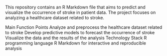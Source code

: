 This repository contains an R Markdown file that aims to predict and visualize the occurrence of stroke in patient data. The project focuses on analyzing a healthcare dataset related to stroke.

Main Function Points
Analyze and preprocess the healthcare dataset related to stroke
Develop predictive models to forecast the occurrence of stroke
Visualize the data and the results of the analysis
Technology Stack
R programming language
R Markdown for interactive and reproducible analysis
